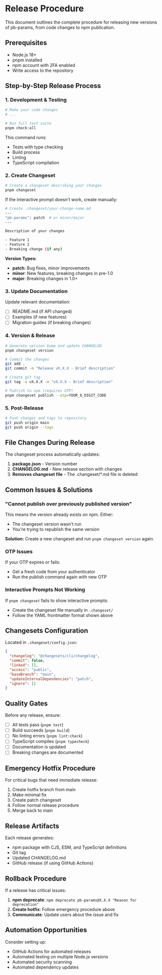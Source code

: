 # Release Procedure

This document outlines the complete procedure for releasing new versions of pb-params, from code changes to npm publication.

## Prerequisites

- Node.js 18+
- pnpm installed
- npm account with 2FA enabled
- Write access to the repository

## Step-by-Step Release Process

### 1. Development & Testing

```bash
# Make your code changes
# ...

# Run full test suite
pnpm check:all
```

This command runs:
- Tests with type checking
- Build process
- Linting
- TypeScript compilation

### 2. Create Changeset

```bash
# Create a changeset describing your changes
pnpm changeset
```

If the interactive prompt doesn't work, create manually:

```bash
# Create .changeset/your-change-name.md
---
"pb-params": patch  # or minor/major
---

Description of your changes

- Feature 1
- Feature 2
- Breaking change (if any)
```

**Version Types:**
- **patch**: Bug fixes, minor improvements
- **minor**: New features, breaking changes in pre-1.0
- **major**: Breaking changes in 1.0+

### 3. Update Documentation

Update relevant documentation:
- [ ] README.md (if API changed)
- [ ] Examples (if new features)
- [ ] Migration guides (if breaking changes)

### 4. Version & Release

```bash
# Generate version bump and update CHANGELOG
pnpm changeset version

# Commit the changes
git add .
git commit -m "Release vX.X.X - Brief description"

# Create git tag
git tag -a vX.X.X -m "vX.X.X - Brief description"

# Publish to npm (requires OTP)
pnpm changeset publish --otp=YOUR_6_DIGIT_CODE
```

### 5. Post-Release

```bash
# Push changes and tags to repository
git push origin main
git push origin --tags
```

## File Changes During Release

The changeset process automatically updates:

1. **package.json** - Version number
2. **CHANGELOG.md** - New release section with changes
3. **Removes changeset file** - The .changeset/*.md file is deleted

## Common Issues & Solutions

### "Cannot publish over previously published version"

This means the version already exists on npm. Either:
- The changeset version wasn't run
- You're trying to republish the same version

**Solution:** Create a new changeset and run `pnpm changeset version` again.

### OTP Issues

If your OTP expires or fails:
- Get a fresh code from your authenticator
- Run the publish command again with new OTP

### Interactive Prompts Not Working

If `pnpm changeset` fails to show interactive prompts:
- Create the changeset file manually in `.changeset/`
- Follow the YAML frontmatter format shown above

## Changesets Configuration

Located in `.changeset/config.json`:

```json
{
  "changelog": "@changesets/cli/changelog",
  "commit": false,
  "linked": [],
  "access": "public",
  "baseBranch": "main",
  "updateInternalDependencies": "patch",
  "ignore": []
}
```

## Quality Gates

Before any release, ensure:

- [ ] All tests pass (`pnpm test`)
- [ ] Build succeeds (`pnpm build`)
- [ ] No linting errors (`pnpm lint:check`)
- [ ] TypeScript compiles (`pnpm typecheck`)
- [ ] Documentation is updated
- [ ] Breaking changes are documented

## Emergency Hotfix Procedure

For critical bugs that need immediate release:

1. Create hotfix branch from main
2. Make minimal fix
3. Create patch changeset
4. Follow normal release procedure
5. Merge back to main

## Release Artifacts

Each release generates:
- npm package with CJS, ESM, and TypeScript definitions
- Git tag
- Updated CHANGELOG.md
- GitHub release (if using GitHub Actions)

## Rollback Procedure

If a release has critical issues:

1. **npm deprecate**: `npm deprecate pb-params@X.X.X "Reason for deprecation"`
2. **Create hotfix**: Follow emergency procedure above
3. **Communicate**: Update users about the issue and fix

## Automation Opportunities

Consider setting up:
- GitHub Actions for automated releases
- Automated testing on multiple Node.js versions
- Automated security scanning
- Automated dependency updates